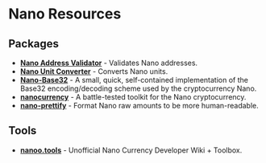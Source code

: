 # Nano Resources

## Packages

* [**Nano Address Validator**](https://github.com/alecrios/nano-address-validator) - Validates Nano addresses.
* [**Nano Unit Converter**](https://github.com/alecrios/nano-unit-converter) - Converts Nano units.
* [**Nano-Base32**](https://github.com/termhn/nano-base32) - A small, quick, self-contained implementation of the Base32 encoding/decoding scheme used by the cryptocurrency Nano.
* [**nanocurrency**](https://github.com/marvinroger/nanocurrency-js/tree/master/packages/nanocurrency) - A battle-tested toolkit for the Nano cryptocurrency.
* [**nano-prettify**](https://github.com/kilkelly/nano-prettify) - Format Nano raw amounts to be more human-readable.

## Tools

* [**nanoo.tools**](https://nanoo.tools/) - Unofficial Nano Currency Developer Wiki + Toolbox.

